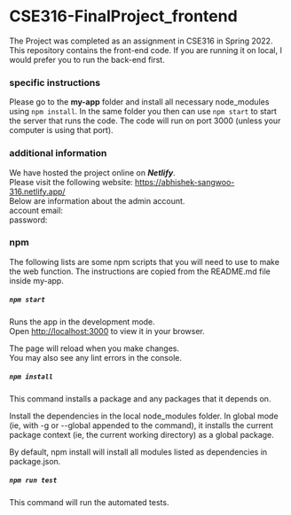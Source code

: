 # CSE316-FinalProject_frontend

The Project was completed as an assignment in CSE316 in Spring 2022.
This repository contains the front-end code. If you are running it on local, I would prefer you to run the back-end first. 

### specific instructions
Please go to the **my-app** folder and install all necessary node_modules using `npm install`.
In the same folder you then can use `npm start` to start the server that runs the code. The code will run on port 3000 (unless your computer is using that port).


### additional information
We have hosted the project online on ***Netlify***.\
Please visit the following website: https://abhishek-sangwoo-316.netlify.app/ \
Below are information about the admin account.\
account email:\
password:



### npm
The following lists are some npm scripts that you will need to use to make the web function.
The instructions are copied from the README.md file inside my-app.

##### `npm start`

Runs the app in the development mode.\
Open [http://localhost:3000](http://localhost:3000) to view it in your browser.

The page will reload when you make changes.\
You may also see any lint errors in the console.


##### `npm install`
This command installs a package and any packages that it depends on.

Install the dependencies in the local node_modules folder.
In global mode (ie, with -g or --global appended to the command), it installs the current package context (ie, the current working directory) as a global package.

By default, npm install will install all modules listed as dependencies in package.json.

##### `npm run test`
This command will run the automated tests.
